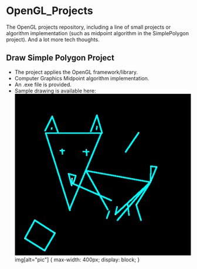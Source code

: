 # OpenGL_Projects

The OpenGL projects repository, including a line of small projects or algorithm implementation (such as midpoint algorithm in the SimplePolygon project). And a lot more tech thoughts.

## Draw Simple Polygon Project

- The project applies the OpenGL framework/library. 
- Computer Graphics Midpoint algorithm implementation.
- An .exe file is provided.
- Sample drawing is available here:
        ![pic](https://github.com/Shanni/OpenGL_Projects/blob/master/SimplePolygon/sample1.png "Little Ugly Dog :p")
img[alt="pic"] { 
  max-width:  400px; 
  display: block;
}
